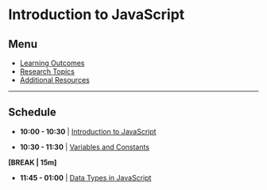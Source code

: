 # Introduction to JavaScript

## Menu

- [Learning Outcomes](./learning-outcomes.md)
- [Research Topics](./research-topics.md) 
- [Additional Resources](./resources.md) 

---
## Schedule   

* **10:00 - 10:30** | [Introduction to JavaScript](./intro-to-js.md)

* **10:30 - 11:30** | [Variables and Constants](./variables-and-constants.md)

**[BREAK | 15m]**   

* **11:45 - 01:00** | [Data Types in JavaScript](./data-types.md)    

<br/>
